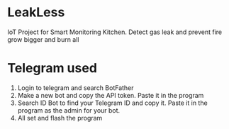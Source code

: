 # LeakLess
IoT Project for Smart Monitoring Kitchen. Detect gas leak and prevent fire grow bigger and burn all

# Telegram used
1. Login to telegram and search BotFather
2. Make a new bot and copy the API token. Paste it in the program
3. Search ID Bot to find your Telegram ID and copy it. Paste it in the program as the admin for your bot.
4. All set and flash the program
   
